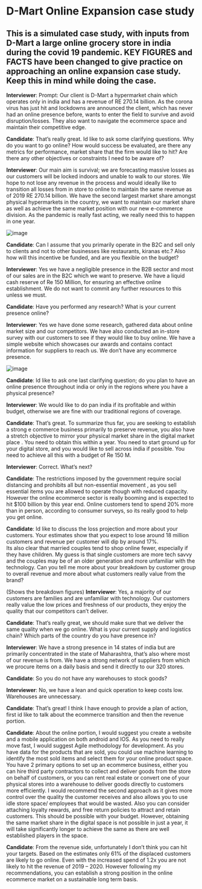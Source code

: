 # D-Mart Online Expansion case study 

This is a simulated case study, with inputs from D-Mart a large online grocery store in india during the covid 19 pandemic. KEY FIGURES and FACTS have been changed to give practice on approaching an online expansion case study. Keep this in mind while doing the case.
---

**Interviewer**: Prompt: Our client is D-Mart a hypermarket chain which operates only in india and has a revenue of RE 270.14 billion. As the corona virus has just hit and lockdowns are announced the client, which has never had an online presence before, wants to enter the field to survive and avoid disruption/losses. They also want to navigate the ecommerce space and maintain their competitive edge.  


**Candidate**: That’s really great. Id like to ask some clarifying questions. Why do you want to go online? How would success be evaluated, are there any metrics for performance, market share that the firm would like to hit? Are there any other objectives or constraints I need to be aware of?  

**Interviewer**: Our main aim is survival; we are forecasting massive losses as our customers will be locked indoors and unable to walk to our stores. We hope to not lose any revenue in the process and would ideally like to transition all losses from in store to online to maintain the same revenue as of 2019 RE 270.14 billion.  We have the second largest market share amongst physical hypermarkets in the country, we want to maintain our market share as well as achieve the same market position with our new e-commerce division. As the pandemic is really fast acting, we really need this to happen in one year.  

![image](https://github.com/Vasanth-Pragash/Challenge-based_Recruiting/assets/15907803/b2ec1357-05a5-42dc-bdb6-cf7d788cb765)



**Candidate**: Can I assume that you primarily operate in the B2C and sell only to clients and not to other businesses like restaurants, kiranas etc.? Also how will this incentive be funded, and are you flexible on the budget?  

**Interviewer**: Yes we have a negligible presence in the B2B sector and most of our sales are in the B2C which we want to preserve. We have a liquid cash reserve of Re 150 Million, for ensuring an effective online establishment. We do not want to commit any further resources to this unless we must.  

**Candidate**: Have you performed any research? What is your current presence online?  

**Interviewer**: Yes we have done some research, gathered data about online market size and our competitors. We have also conducted an in-store survey with our customers to see if they would like to buy online. We have a simple website which showcases our awards and contains contact information for suppliers to reach us. We don’t have any ecommerce presence.  

![image](https://github.com/Vasanth-Pragash/Challenge-based_Recruiting/assets/15907803/57d83584-de3e-40cb-8ef3-0a2bd5611418)


**Candidate**: Id like to ask one last clarifying question; do you plan to have an online presence throughout india or only in the regions where you have a physical presence?  

**Interviewer**: We would like to do pan india if its profitable and within budget, otherwise we are fine with our traditional regions of coverage.  

**Candidate**: That’s great. To summarize thus far, you are seeking to establish a strong e commerce business primarily to preserve revenue, you also have a stretch objective to mirror your physical market share in the digital market place . You need to obtain this within a year. You need to start ground up for your digital store, and you would like to sell across india if possible. You need to achieve all this with a budget of Re 150 M.  

**Interviewer**: Correct. What’s next?  

**Candidate**: The restrictions imposed by the government require social distancing and prohibits all but non-essential movement , as you sell essential items you are allowed to operate though with reduced capacity. However the online ecommerce sector is really booming and is expected to hit $100 billion by this year end. Online customers tend to spend 20% more than in person, according to consumer surveys, so its really good to help you get online.  

**Candidate**: Id like to discuss the loss projection and more about your customers. Your estimates show that you expect to lose around 18 million customers and revenue per customer will dip by around 17%.  
 Its also clear that married couples tend to shop online fewer, especially if they have children. My guess is that single customers are more tech savvy and the couples may be of an older generation and more unfamiliar with the technology. Can you tell me more about your breakdown by customer group to overall revenue and more about what customers really value from the brand?  
 
(Shows the breakdown figures)
**Interviewer**: Yes, a majority of our customers are families and are unfamiliar with technology. Our customers really value the low prices and freshness of our products, they enjoy the quality that our competitors can’t deliver.  

**Candidate**: That’s really great, we should make sure that we deliver the same quality when we go online. What is your current supply and logistics chain? Which parts of the country do you have presence in?  

**Interviewer**: We have a strong presence in 14 states of india but are primarily concentrated in the state of Maharashtra, that’s also where most of our revenue is from. We have a strong network of suppliers from which we procure items on a daily basis and send it directly to our 320 stores.  

**Candidate**: So you do not have any warehouses to stock goods?  

**Interviewer**: No, we have a lean and quick operation to keep costs low. Warehouses are unnecessary.  

**Candidate**: That’s great! I think I have enough to provide a plan of action, first id like to talk about the ecommerce transition and then the revenue portion.  

**Candidate**: About the online portion, I would suggest you create a website and a mobile application on both android and IOS. As you need to really move fast, I would suggest Agile methodology for development. 
As you have data for the products that are sold, you could use machine learning to identify the most sold items and select them for your online product space. 
You have 2 primary options to set up an ecommerce business, either you can hire third party contractors to collect and deliver goods from the store on behalf of customers, or you can rent real estate or convert one of your physical stores into a warehouse to deliver goods directly to customers more efficiently.
I would recommend the second approach as it gives more control over the quality the customer receives and also allows you to use idle store space/ employees that would be wasted. Also you can consider attaching loyalty rewards, and free return policies to attract and retain customers. This should be possible with your budget. However, obtaining the same market share in the digital space is not possible in just a year, it will take significantly longer to achieve the same as there are well established players in the space.  

**Candidate**: From the revenue side, unfortunately I don’t think you can hit your targets. Based on the estimates only 61% of the displaced customers are likely to go online. Even with the increased spend of 1.2x you are not likely to hit the revenue of 2019 – 2020. However following my recommendations, you can establish a strong position in the online ecommerce market on a sustainable long term basis.







